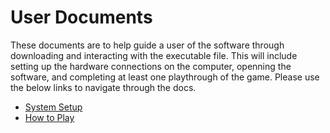 # User Documents

These documents are to help guide a user of the software through downloading and interacting with the executable file. This will include setting up the hardware connections on the computer, openning the software, and completing at least one playthrough of the game. Please use the below links to navigate through the docs.

- [System Setup](setup.md)
- [How to Play](how-to-play.md)